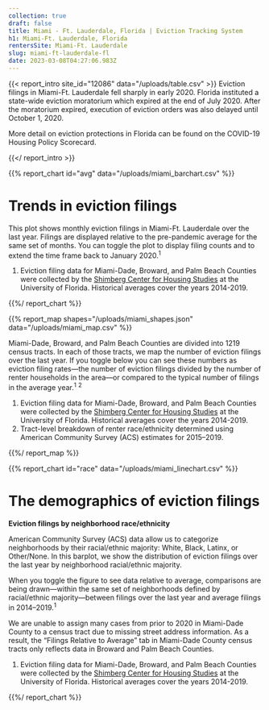 ```yaml
---
collection: true
draft: false
title: Miami - Ft. Lauderdale, Florida | Eviction Tracking System
h1: Miami-Ft. Lauderdale, Florida
rentersSite: Miami-Ft. Lauderdale
slug: miami-ft-lauderdale-fl
date: 2023-03-08T04:27:06.983Z
---
```

{{< report_intro site_id="12086" data="/uploads/table.csv" >}}
Eviction filings in Miami-Ft. Lauderdale fell sharply in early 2020. Florida instituted a state-wide eviction moratorium which expired at the end of July 2020. After the moratorium expired, execution of eviction orders was also delayed until October 1, 2020. 

More detail on eviction protections in Florida can be found on the COVID-19 Housing Policy Scorecard.

{{</ report_intro >}}


{{% report_chart id="avg" data="/uploads/miami_barchart.csv" %}}

















# Trends in eviction filings

This plot shows monthly eviction filings in Miami-Ft. Lauderdale over the last year. Filings are displayed relative to the pre-pandemic average for the same set of months. You can toggle the plot to display filing counts and to extend the time frame back to January 2020.<sup>1</sup>

1. Eviction filing data for Miami-Dade, Broward, and Palm Beach Counties were collected by the [Shimberg Center for Housing Studies](http://www.shimberg.ufl.edu/) at the University of Florida. Historical averages cover the years 2014-2019.

















{{%/ report_chart %}}


{{% report_map shapes="/uploads/miami_shapes.json" data="/uploads/miami_map.csv" %}}

Miami-Dade, Broward, and Palm Beach Counties are divided into 1219 census tracts. In each of those tracts, we map the number of eviction filings over the last year. If you toggle below you can see these numbers as eviction filing rates—the number of eviction filings divided by the number of renter households in the area—or compared to the typical number of filings in the average year.<sup>1</sup> <sup>2</sup>

1. Eviction filing data for Miami-Dade, Broward, and Palm Beach Counties were collected by the [Shimberg Center for Housing Studies](http://www.shimberg.ufl.edu/) at the University of Florida. Historical averages cover the years 2014-2019.
2. Tract-level breakdown of renter race/ethnicity determined using American Community Survey (ACS) estimates for 2015–2019.


{{%/ report_map %}}

{{% report_chart id="race" data="/uploads/miami_linechart.csv" %}}


# The demographics of eviction filings

**Eviction filings by neighborhood race/ethnicity**

American Community Survey (ACS) data allow us to categorize neighborhoods by their racial/ethnic majority: White, Black, Latinx, or Other/None. In this barplot, we show the distribution of eviction filings over the last year by neighborhood racial/ethnic majority.  

When you toggle the figure to see data relative to average, comparisons are being drawn—within the same set of neighborhoods defined by racial/ethnic majority—between filings over the last year and average filings in 2014–2019.<sup>1</sup>

We are unable to assign many cases from prior to 2020 in Miami-Dade County to a census tract due to missing street address information. As a result, the “Filings Relative to Average” tab in Miami-Dade County census tracts only reflects data in Broward and Palm Beach Counties. 

1. Eviction filing data for Miami-Dade, Broward, and Palm Beach Counties were collected by the [Shimberg Center for Housing Studies](http://www.shimberg.ufl.edu/) at the University of Florida. Historical averages cover the years 2014-2019.





{{%/ report_chart %}}

